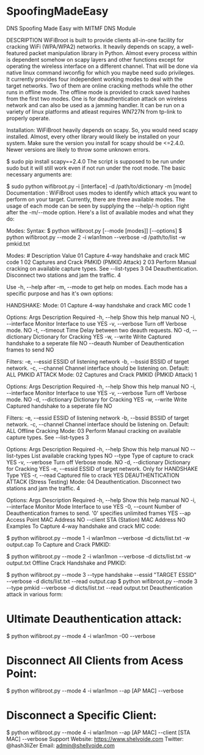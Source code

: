 # SpoofingMadeEasy
DNS Spoofing Made Easy with MITMF DNS Module


DESCRIPTION
WiFiBroot is built to provide clients all-in-one facility for cracking WiFi (WPA/WPA2) networks. It heavily depends on scapy, a well-featured packet manipulation library in Python. Almost every process within is dependent somehow on scapy layers and other functions except for operating the wireless interface on a different channel. That will be done via native linux command iwconfig for which you maybe need sudo privileges. It currently provides four independent working modes to deal with the target networks. Two of them are online cracking methods while the other runs in offline mode. The offline mode is provided to crack saved hashes from the first two modes. One is for deauthentication attack on wireless network and can also be used as a jamming handler. It can be run on a variety of linux platforms and atleast requires WN727N from tp-link to properly operate.

Installation:
WiFiBroot heavily depends on scapy. So, you would need scapy installed. Almost, every other library would likely be installed on your system. Make sure the version you install for scapy should be <=2.4.0. Newer versions are likely to throw some unknown errors.

$ sudo pip install scapy==2.4.0
The script is supposed to be run under sudo but it will still work even if not run under the root mode. The basic necessary arguments are:

$ sudo python wifibroot.py -i [interface] -d /path/to/dictionary -m [mode]
Documentation :
WiFiBroot uses modes to identify which attack you want to perform on your target. Currently, there are three available modes. The usage of each mode can be seen by supplying the --help/-h option right after the -m/--mode option. Here's a list of available modes and what they do:

Modes:
Syntax:
    $ python wifibroot.py [--mode [modes]] [--options]
    $ python wifibroot.py --mode 2 -i wlan1mon --verbose -d /path/to/list -w pmkid.txt

Modes:
    #     Description                                 Value
    01    Capture 4-way handshake and crack MIC code    1
    02    Captures and Crack PMKID (PMKID Attack)       2
    03    Perform Manual cracking on available
          capture types. See --list-types               3
    04    Deauthentication. Disconnect two stations
          and jam the traffic.                          4

Use -h, --help after -m, --mode to get help on modes. 
Each mode has a specific purpose and has it's own options:

HANDSHAKE:
Mode: 
   01      Capture 4-way handshake and crack MIC code    1

Options:
   Args               Description                      Required
   -h, --help         Show this help manual              NO
   -i, --interface    Monitor Interface to use           YES
   -v, --verbose      Turn off Verbose mode.             NO
   -t, --timeout      Time Delay between two deauth
                      requests.                          NO
   -d, --dictionary   Dictionary for Cracking            YES
   -w, --write        Write Captured handshake to
                      a seperate file                    NO
       --deauth       Number of Deauthentication
                      frames to send                     NO 

Filters: 
   -e, --essid         ESSID of listening network
   -b, --bssid         BSSID of target network.
   -c, --channel       Channel interface should be listening
                       on. Default: ALL
PMKID ATTACK
Mode: 
   02      Captures and Crack PMKID (PMKID Attack)       1

Options:
   Args               Description                      Required
   -h, --help         Show this help manual              NO
   -i, --interface    Monitor Interface to use           YES
   -v, --verbose      Turn off Verbose mode.             NO
   -d, --dictionary   Dictionary for Cracking            YES
   -w, --write        Write Captured handshake to
                      a seperate file                    NO

Filters: 
   -e, --essid         ESSID of listening network
   -b, --bssid         BSSID of target network.
   -c, --channel       Channel interface should be listening
                       on. Default: ALL
Offline Cracking
Mode: 
   03    Perform Manaul cracking on available capture
         types. See --list-types                         3

Options:
   Args               Description                      Required 
   -h, --help         Show this help manual              NO
       --list-types   List available cracking types      NO
       --type         Type of capture to crack           YES
   -v, --verbose      Turn off Verbose mode.             NO
   -d, --dictionary   Dictionary for Cracking            YES
   -e, --essid        ESSID of target network. 
                      Only for HANDSHAKE Type            YES
   -r, --read         Captured file to crack             YES
DEAUTHENTICATION ATTACK (Stress Testing)
Mode:
    04   Deauthentication. Disconnect two stations
         and jam the traffic.                            4

Options:
    Args              Description                      Required
    -h, --help        Show this help manual              NO
    -i, --interface   Monitor Mode Interface to use      YES
    -0, --count       Number of Deauthentication
                      frames to send. '0' specifies
                      unlimited frames                   YES
        --ap          Access Point MAC Address           NO
        --client      STA (Station) MAC Address          NO
Examples
To Capture 4-way handshake and crack MIC code:

$ python wifibroot.py --mode 1 -i wlan1mon --verbose -d dicts/list.txt -w output.cap 
To Capture and Crack PMKID:

$ python wifibroot.py --mode 2 -i wlan1mon --verbose -d dicts/list.txt -w output.txt
Offline Crack Handshake and PMKID:

$ python wifibroot.py --mode 3 --type handshake --essid "TARGET ESSID" --verbose -d dicts/list.txt --read output.cap
$ python wifibroot.py --mode 3 --type pmkid --verbose -d dicts/list.txt --read output.txt
Deauthentication attack in various form:

# Ultimate Deauthentication attack: 
$ python wifibroot.py --mode 4 -i wlan1mon -00 --verbose
# Disconnect All Clients from Acess Point:
$ python wifibroot.py --mode 4 -i wlan1mon --ap [AP MAC] --verbose
# Disconnect a Specific Client: 
$ python wifibroot.py --mode 4 -i wlan1mon --ap [AP MAC] --client [STA MAC] --verbose
Support
Website: https://www.shelvoide.com
Twitter: @hash3liZer
Email: admin@shellvoide.com
